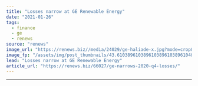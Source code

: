 ```yaml
---
title: "Losses narrow at GE Renewable Energy"
date: "2021-01-26"
tags: 
  - finance
  - ge
  - renews
source: "renews"
image_url: "https://renews.biz//media/24029/ge-haliade-x.jpg?mode=crop&width=770&heightratio=0.6103896103896103896103896104&slimmage=true"
image_fp: "/assets/img/post_thumbnails/43.6103896103896103896103896104&slimmage=true"
lead: "Losses narrow at GE Renewable Energy"
article_url: "https://renews.biz/66027/ge-narrows-2020-q4-losses/"
---
```


---
